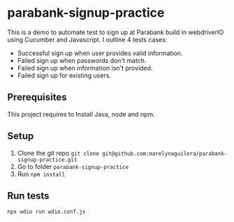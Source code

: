 # parabank-signup-practice
This is a demo to automate test to sign up at Parabank build in webdriverIO using Cucumber and Javascript. I outline 4 tests cases:
- Successful sign up when user provides valid information.
- Failed sign up when passwords don't match.
- Failed sign up when information isn't provided.
- Failed sign up for existing users.

## Prerequisites
This project requires to Install Java, node and npm.

## Setup
1. Clone the git repo `git clone git@github.com:marelynaguilera/parabank-signup-practice.git` 
2. Go to folder `parabank-signup-practice` 
3. Run `npm install`

## Run tests
`npx wdio run wdio.conf.js`
